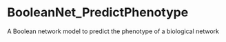 BooleanNet_PredictPhenotype
===========================

A Boolean network model to predict the phenotype of a biological network
